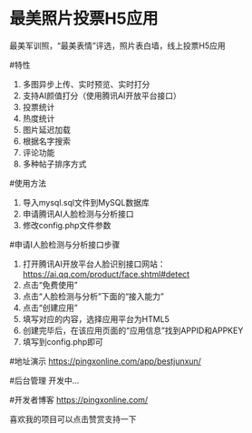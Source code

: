 # 最美照片投票H5应用
最美军训照，“最美表情”评选，照片表白墙，线上投票H5应用

#特性
1. 多图异步上传、实时预览、实时打分
2. 支持AI颜值打分（使用腾讯AI开放平台接口）
3. 投票统计
4. 热度统计
5. 图片延迟加载
6. 根据名字搜索
7. 评论功能
8. 多种帖子排序方式

#使用方法
1. 导入mysql.sql文件到MySQL数据库
2. 申请腾讯AI人脸检测与分析接口
3. 修改config.php文件参数

#申请I人脸检测与分析接口步骤
1. 打开腾讯AI开放平台人脸识别接口网站：https://ai.qq.com/product/face.shtml#detect
2. 点击“免费使用”
3. 点击“人脸检测与分析”下面的“接入能力”
4. 点击“创建应用”
5. 填写对应的内容，选择应用平台为HTML5
6. 创建完毕后，在该应用页面的“应用信息”找到APPID和APPKEY
7. 填写到config.php即可

#地址演示
https://pingxonline.com/app/bestjunxun/

#后台管理
开发中...  

#开发者博客
https://pingxonline.com/  

喜欢我的项目可以点击赞赏支持一下